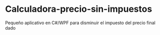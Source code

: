 # Calculadora-precio-sin-impuestos
Pequeño aplicativo en C#/WPF para disminuir el impuesto del precio final dado
